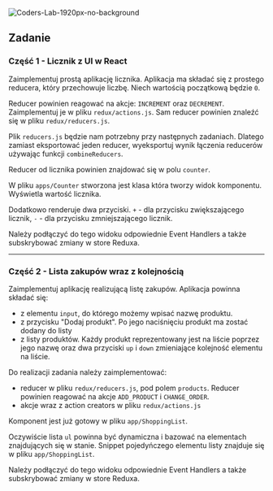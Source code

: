 ![Coders-Lab-1920px-no-background](https://user-images.githubusercontent.com/30623667/104709394-2cabee80-571f-11eb-9518-ea6a794e558e.png)


## Zadanie

### Część 1 - Licznik z UI w React

Zaimplementuj prostą aplikację licznika. Aplikacja ma składać się z prostego reducera, który przechowuje liczbę. Niech wartością początkową będzie `0`.

Reducer powinien reagować na akcje: `INCREMENT` oraz `DECREMENT`. Zaimplementuj je w pliku `redux/actions.js`. Sam reducer powinien znaleźć się w pliku `redux/reducers.js`.

Plik `reducers.js` będzie nam potrzebny przy następnych zadaniach. Dlatego zamiast eksportować jeden reducer, wyeksportuj wynik łączenia reducerów używając funkcji `combineReducers`.

Reducer od licznika powinien znajdować się w polu `counter`.

W pliku `apps/Counter` stworzona jest klasa która tworzy widok komponentu. Wyświetla wartość licznika.

Dodatkowo renderuje dwa przyciski. `+` - dla przycisku zwiększającego licznik, `-` - dla przycisku zmniejszającego licznik.

Należy podłączyć do tego widoku odpowiednie Event Handlers a także subskrybować zmiany w store Reduxa.

---

### Część 2 - Lista zakupów wraz z kolejnością

Zaimplementuj aplikację realizującą listę zakupów. Aplikacja powinna składać się:

- z elementu `input`, do którego możemy wpisać nazwę produktu.
- z przycisku "Dodaj produkt". Po jego naciśnięciu produkt ma zostać dodany do listy
- z listy produktów. Każdy produkt reprezentowany jest na liście poprzez jego nazwę oraz dwa przyciski `up` i `down` zmieniające kolejność elementu na liście.

Do realizacji zadania należy zaimplementować:

- reducer w pliku `redux/reducers.js`, pod polem `products`. Reducer powinien reagować na akcje `ADD_PRODUCT` i `CHANGE_ORDER`.
- akcje wraz z action creators w pliku `redux/actions.js`

Komponent jest już gotowy w pliku `app/ShoppingList`.

Oczywiście lista `ul` powinna być dynamiczna i bazować na elementach znajdujących się w stanie. Snippet pojedyńczego elementu listy znajduje się w pliku `app/ShoppingList`.

Należy podłączyć do tego widoku odpowiednie Event Handlers a także subskrybować zmiany w store Reduxa.
